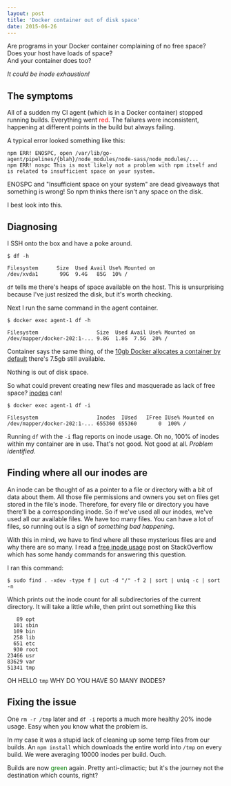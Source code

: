 ```yaml
---
layout: post
title: 'Docker container out of disk space'
date: 2015-06-26
---
```


Are programs in your Docker container complaining of no free space?  
Does your host have loads of space?  
And your container does too?

*It could be inode exhaustion!*

## The symptoms

All of a sudden my CI agent (which is in a Docker container) stopped running builds. Everything went <span style="color:red">red</span>. The failures were inconsistent, happening at different points in the build but always failing.

A typical error looked something like this:

    npm ERR! ENOSPC, open /var/lib/go-agent/pipelines/{blah}/node_modules/node-sass/node_modules/...
    npm ERR! nospc This is most likely not a problem with npm itself and is related to insufficient space on your system.

ENOSPC and "Insufficient space on your system" are dead giveaways that something is wrong! So npm thinks there isn't any space on the disk.

I best look into this.

## Diagnosing

I SSH onto the box and have a poke around.

    $ df -h

    Filesystem      Size  Used Avail Use% Mounted on
    /dev/xvda1       99G  9.4G   85G  10% /

`df` tells me there's heaps of space available on the host. This is unsurprising because I've just resized the disk, but it's worth checking.

Next I run the same command in the agent container.

    $ docker exec agent-1 df -h

    Filesystem                   Size  Used Avail Use% Mounted on
    /dev/mapper/docker-202:1-... 9.8G  1.8G  7.5G  20% /

Container says the same thing, of the [10gb Docker allocates a container by default](https://jpetazzo.github.io/2014/01/29/docker-device-mapper-resize/) there's 7.5gb still available.

Nothing is out of disk space.

So what could prevent creating new files and masquerade as lack of free space? [inodes](https://en.wikipedia.org/wiki/Inode) can!

    $ docker exec agent-1 df -i

    Filesystem                   Inodes  IUsed   IFree IUse% Mounted on
    /dev/mapper/docker-202:1-... 655360 655360       0  100% /

Running `df` with the `-i` flag reports on inode usage. Oh no, 100% of inodes within my container are in use. That's not good. Not good at all. *Problem identified*.

## Finding where all our inodes are

An inode can be thought of as a pointer to a file or directory with a bit of data about them. All those file permissions and owners you set on files get stored in the file's inode. Therefore, for every file or directory you have there'll be a corresponding inode. So if we've used all our inodes, we've used all our available files. We have too many files. You can have a lot of files, so running out is a sign of *something bad happening*.

With this in mind, we have to find where all these mysterious files are and why there are so many. I read a [free inode usage](http://stackoverflow.com/questions/653096/howto-free-inode-usage) post on StackOverflow which has some handy commands for answering this question.

I ran this command:

    $ sudo find . -xdev -type f | cut -d "/" -f 2 | sort | uniq -c | sort -n

Which prints out the inode count for all subdirectories of the current directory. It will take a little while, then print out something like this

       89 opt
      101 sbin
      109 bin
      258 lib
      651 etc
      930 root
    23466 usr
    83629 var
    51341 tmp

OH HELLO `tmp` WHY DO YOU HAVE SO MANY INODES?

## Fixing the issue

One `rm -r /tmp` later and `df -i` reports a much more healthy 20% inode usage. Easy when you know what the problem is.

In my case it was a stupid lack of cleaning up some temp files from our builds. An `npm install` which downloads the entire world into `/tmp` on every build. We were averaging 10000 inodes per build. Ouch.

Builds are now <span style="color:green">green</span> again. Pretty anti-climactic; but it's the journey not the destination which counts, right?
